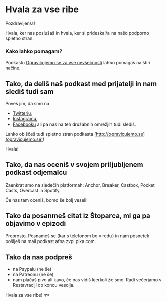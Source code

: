 # Hvala za vse ribe

Pozdravljen/a!

Hvala, ker nas poslušaš in hvala, ker si prideskal/a na našo podporno spletno stran.

### Kako lahko pomagam?

Podkastu [Opravičujemo se za vse nevšečnosti](https://anchor.fm/opravicujemose) lahko pomagaš na štiri načine.

## Tako, da deliš naš podkast med prijatelji in nam slediš tudi sam

Poveš jim, da smo na
- [Twitterju](https://twitter.com/opravicujemose),
- [Instagramu](https://instagram.com/opravicujemose),
- [Facebooku](https://www.facebook.com/opravicujemose)
ali pa nas na teh družabnih omrežjih tudi slediš. 

Lahko obiščeš tudi spletno stran podkasta [http://opravicujemo.se](opravicujemo.se)!

Hvala!

## Tako, da nas oceniš v svojem priljubljenem podkast odjemalcu

Zaenkrat smo na sledečih platformah: Anchor, Breaker, Castbox, Pocket Casts, Overcast in Spotify.

Če nas tam oceniš, bomo še bolj veseli!

## Tako da posanmeš citat iz Štoparca, mi ga pa objavimo v epizodi

Preprosto. Posnameš se (kar s telefonom bo v redu) in nam posnetek pošlješ na mail podkast afna zvpl pika com.

## Tako da nas podpreš

- na Paypalu (ne še)
- na Patreonu (ne še)
- nam plačaš pivo ali kavo, če nas vidiš kjerkoli že smo. Radi večerjamo v Restavraciji ob koncu vesolja.

Hvala za vse ribe! 🐟
